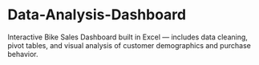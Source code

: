 # Data-Analysis-Dashboard
Interactive Bike Sales Dashboard built in Excel — includes data cleaning, pivot tables, and visual analysis of customer demographics and purchase behavior.
